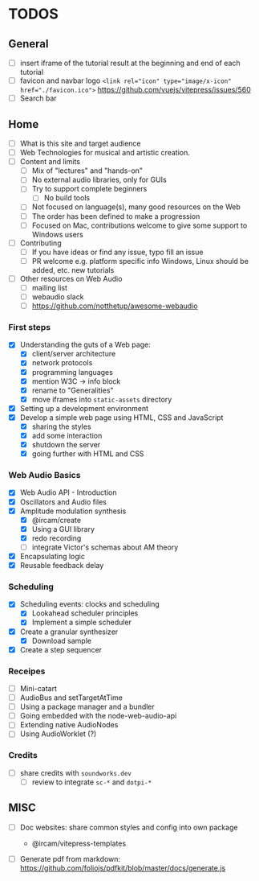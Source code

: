 # TODOS

## General

- [ ] insert iframe of the tutorial result at the beginning and end of each tutorial
- [ ] favicon and navbar logo
    `<link rel="icon" type="image/x-icon" href="./favicon.ico">`
    https://github.com/vuejs/vitepress/issues/560
- [ ] Search bar

## Home

- [ ] What is this site and target audience
- [ ] Web Technologies for musical and artistic creation. 
- [ ] Content and limits
    + [ ] Mix of "lectures" and "hands-on"
    + [ ] No external audio libraries, only for GUIs
    + [ ] Try to support complete beginners
        * [ ] No build tools 
    + [ ] Not focused on language(s), many good resources on the Web
    + [ ] The order has been defined to make a progression
    + [ ] Focused on Mac, contributions welcome to give some support to Windows users
- [ ] Contributing    
    + [ ] If you have ideas or find any issue, typo fill an issue
    + [ ] PR welcome 
        e.g. platform specific info Windows, Linux should be added, etc.
        new tutorials
- [ ] Other resources on Web Audio
    + [ ] mailing list
    + [ ] webaudio slack
    + [ ] https://github.com/notthetup/awesome-webaudio

### First steps

- [x] Understanding the guts of a Web page: 
    + [x] client/server architecture
    + [x] network protocols
    + [x] programming languages
    + [x] mention W3C -> info block
    + [x] rename to "Generalities"
    + [x] move iframes into `static-assets` directory
- [x] Setting up a development environment 
- [x] Develop a simple web page using HTML, CSS and JavaScript
    + [x] sharing the styles
    + [x] add some interaction
    + [x] shutdown the server
    + [x] going further with HTML and CSS

### Web Audio Basics

- [x] Web Audio API - Introduction
- [x] Oscillators and Audio files
- [x] Amplitude modulation synthesis 
    + [x] @ircam/create
    + [x] Using a GUI library
    + [x] redo recording
    + [ ] integrate Victor's schemas about AM theory
- [x] Encapsulating logic
- [x] Reusable feedback delay 

### Scheduling

- [x] Scheduling events: clocks and scheduling
    + [x] Lookahead scheduler principles
    + [x] Implement a simple scheduler
- [x] Create a granular synthesizer
    + [x] Download sample  
- [x] Create a step sequencer

### Receipes

- [ ] Mini-catart
- [ ] AudioBus and setTargetAtTime
- [ ] Using a package manager and a bundler
- [ ] Going embedded with the node-web-audio-api
- [ ] Extending native AudioNodes
- [ ] Using AudioWorklet (?)

### Credits

- [ ] share credits with `soundworks.dev`
    + [ ] review to integrate `sc-*` and `dotpi-*`

## MISC

- [ ] Doc websites: share common styles and config into own package
    + @ircam/vitepress-templates
- [ ] Generate pdf from markdown: https://github.com/foliojs/pdfkit/blob/master/docs/generate.js

